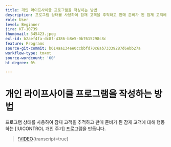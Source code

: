 ```yaml
---
title: 개인 라이프사이클 프로그램을 작성하는 방법
description: 프로그램 상태를 사용하여 잠재 고객을 추적하고 판매 준비가 된 잠재 고객에 대해 행동하는 [!UICONTROL 개인 주기] 프로그램을 만듭니다.
role: User
level: Beginner
jira: KT-10739
thumbnail: 345423.jpeg
exl-id: b2aef4fa-dc8f-4386-b8e5-0b7615298c8c
feature: Programs
source-git-commit: b614aa134ee0ccbbfd70c6ab73339287d6ebb27a
workflow-type: tm+mt
source-wordcount: '60'
ht-degree: 0%

---
```


# 개인 라이프사이클 프로그램을 작성하는 방법

프로그램 상태를 사용하여 잠재 고객을 추적하고 판매 준비가 된 잠재 고객에 대해 행동하는 [!UICONTROL 개인 주기] 프로그램을 만듭니다.

>[!VIDEO](https://video.tv.adobe.com/v/3412251/?quality=12&learn=on&captions=kor){transcript=true}
